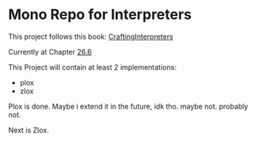 # Mono Repo for Interpreters

This project follows this book: [CraftingInterpreters](https://craftinginterpreters.com/index.html)

Currently at Chapter [26.6](https://craftinginterpreters.com/garbage-collection.html#when-to-collect)

This Project will contain at least 2 implementations:

- plox
- zlox

Plox is done. Maybe i extend it in the future, idk tho. maybe not. probably not.

Next is Zlox.

